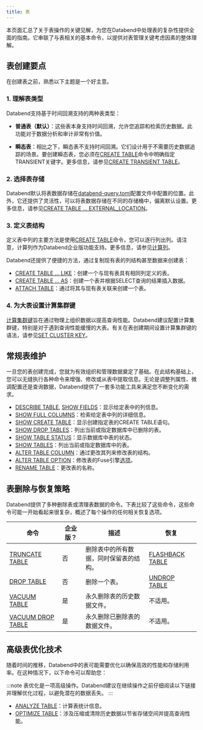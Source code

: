 ```yaml
---
title: 表
---
```


本页面汇总了关于表操作的关键见解，为您在Databend中处理表的复杂性提供全面的指南。它串联了与表相关的基本命令，以提供对表管理关键考虑因素的整体理解。

## 表创建要点

在创建表之前，熟悉以下主题是一个好主意。

### 1. 理解表类型

Databend支持基于时间回溯支持的两种表类型：

- **普通表（默认）**：这些表本身支持时间回溯，允许您追踪和检索历史数据。此功能对于数据分析和审计非常有价值。

- **瞬态表**：相比之下，瞬态表不支持时间回溯。它们设计用于不需要历史数据追踪的场景。要创建瞬态表，您必须在[CREATE TABLE](10-ddl-create-table.md)命令中明确指定TRANSIENT关键字。更多信息，请参见[CREATE TRANSIENT TABLE](10-ddl-create-table.md#create-transient-table)。

### 2. 选择表存储

Databend默认将表数据存储在[databend-query.toml](https://github.com/datafuselabs/databend/blob/main/scripts/distribution/configs/databend-query.toml)配置文件中配置的位置。此外，它还提供了灵活性，可以将表数据存储在不同的存储桶中，偏离默认设置。更多信息，请参见[CREATE TABLE ... EXTERNAL_LOCATION](10-ddl-create-table.md#create-table--external_location)。

### 3. 定义表结构

定义表中列的主要方法是使用[CREATE TABLE](10-ddl-create-table.md#create-table)命令，您可以逐行列出列。请注意，计算列作为Databend企业版功能支持。更多信息，请参见[计算列](10-ddl-create-table.md#computed-columns)。

Databend还提供了便捷的方法，通过复制现有表的列结构甚至数据来创建表：

- [CREATE TABLE ... LIKE](10-ddl-create-table.md#create-table--like)：创建一个与现有表具有相同列定义的表。
- [CREATE TABLE ... AS](10-ddl-create-table.md#create-table--as)：创建一个表并根据SELECT查询的结果插入数据。
- [ATTACH TABLE](92-attach-table.md)：通过将其与现有表关联来创建一个表。

### 4. 为大表设置计算集群键

[计算集群键](../06-clusterkey/index.md)旨在通过物理上组织数据以提高查询性能。Databend建议配置计算集群键，特别是对于遇到查询性能缓慢的大表。有关在表创建期间设置计算集群键的语法，请参见[SET CLUSTER KEY](../06-clusterkey/dml-set-cluster-key.md)。

## 常规表维护

一旦您的表创建完成，您就为有效组织和管理数据奠定了基础。在此结构基础上，您可以无缝执行各种命令来增强、修改或从表中提取信息。无论是调整列属性、微调配置还是查询数据，Databend提供了一套多功能工具来满足您不断变化的需求。

- [DESCRIBE TABLE](50-describe-table.md), [SHOW FIELDS](show-fields.md)：显示给定表中的列信息。
- [SHOW FULL COLUMNS](show-full-columns.md)：检索给定表中列的详细信息。
- [SHOW CREATE TABLE](show-create-table.md)：显示创建指定表的CREATE TABLE语句。
- [SHOW DROP TABLES](show-drop-tables.md)：列出当前或指定数据库中已删除的表。
- [SHOW TABLE STATUS](show-table-status.md)：显示数据库中表的状态。
- [SHOW TABLES](show-tables.md)：列出当前或指定数据库中的表。
- [ALTER TABLE COLUMN](90-alter-table-column.md)：通过更改其列来修改表的结构。
- [ALTER TABLE OPTION](90-alter-table-option.md)：修改表的Fuse引擎[选项](../../../00-sql-reference/30-table-engines/00-fuse.md#options)。
- [RENAME TABLE](30-ddl-rename-table.md)：更改表的名称。

## 表删除与恢复策略

Databend提供了多种删除表或清理表数据的命令。下表比较了这些命令，这些命令可能一开始看起来很复杂，概述了每个操作的任何相关恢复选项。

| 命令                | 企业版？ | 描述                                                         | 恢复            |
|-------------------|--------|------------------------------------------------------------|---------------|
| [TRUNCATE TABLE](40-ddl-truncate-table.md)   | 否      | 删除表中的所有数据，同时保留表的结构。                        | [FLASHBACK TABLE](70-flashback-table.md) |
| [DROP TABLE](20-ddl-drop-table.md)        | 否      | 删除一个表。                                                  | [UNDROP TABLE](21-ddl-undrop-table.md)    |
| [VACUUM TABLE](91-vacuum-table.md)      | 是      | 永久删除表的历史数据文件。                                   | 不适用。        |
| [VACUUM DROP TABLE](91-vacuum-drop-table.md) | 是      | 永久删除已删除表的数据文件。                                 | 不适用。        |

## 高级表优化技术

随着时间的推移，Databend中的表可能需要优化以确保高效的性能和存储利用率。在这种情况下，以下命令可以帮助您：

:::note
表优化是一项高级操作。Databend建议在继续操作之前仔细阅读以下链接并理解优化过程，以避免潜在的数据丢失。
:::

- [ANALYZE TABLE](80-analyze-table.md)：计算表统计信息。
- [OPTIMIZE TABLE](60-optimize-table.md)：涉及压缩或清除历史数据以节省存储空间并提高查询性能。